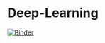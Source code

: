 # Deep-Learning
[![Binder](https://mybinder.org/badge_logo.svg)](https://mybinder.org/v2/gh/LEAN-96/Deep-Learning.git/HEAD?labpath=notebooks)